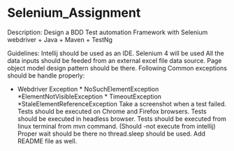 # Selenium_Assignment
Description:
 Design a BDD Test automation Framework with Selenium webdriver + Java + Maven + TestNg 

Guidelines: 
Intellij should be used as an IDE.
 Selenium 4 will be used 
All the data inputs should be feeded from an external excel file data source. 
Page object model design pattern should be there. 
Following Common exceptions should be handle properly:                 
* Webdriver Exception                 * NoSuchElementException                 
*ElementNotVisibleException         * TimeoutException                      *StaleElementReferenceException 
Take a screenshot when a test failed. 
Tests should be executed on Chrome and Firefox browsers. 
Tests should be executed in headless browser. 
Tests should be executed from linux terminal from mvn command. (Should -not execute from intellij) 
Proper wait should be there no thread.sleep should be used. 
Add README file as well.
